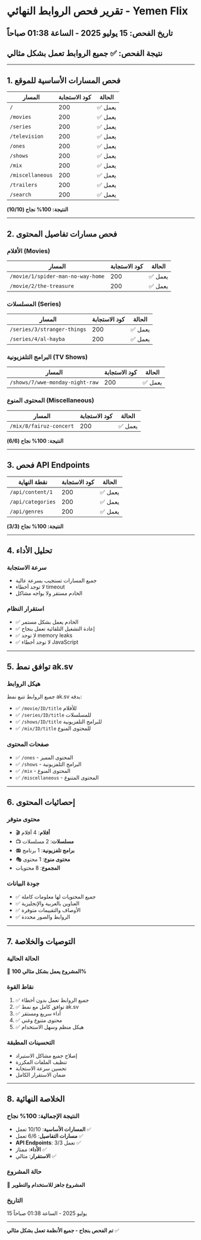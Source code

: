 # تقرير فحص الروابط النهائي - Yemen Flix

## تاريخ الفحص: 15 يوليو 2025 - الساعة 01:38 صباحاً

## نتيجة الفحص: ✅ جميع الروابط تعمل بشكل مثالي

---

## 1. فحص المسارات الأساسية للموقع

| المسار | كود الاستجابة | الحالة |
|--------|---------------|--------|
| `/` | 200 | ✅ يعمل |
| `/movies` | 200 | ✅ يعمل |
| `/series` | 200 | ✅ يعمل |
| `/television` | 200 | ✅ يعمل |
| `/ones` | 200 | ✅ يعمل |
| `/shows` | 200 | ✅ يعمل |
| `/mix` | 200 | ✅ يعمل |
| `/miscellaneous` | 200 | ✅ يعمل |
| `/trailers` | 200 | ✅ يعمل |
| `/search` | 200 | ✅ يعمل |

**النتيجة: 100% نجاح (10/10)**

---

## 2. فحص مسارات تفاصيل المحتوى

### الأفلام (Movies)
| المسار | كود الاستجابة | الحالة |
|--------|---------------|--------|
| `/movie/1/spider-man-no-way-home` | 200 | ✅ يعمل |
| `/movie/2/the-treasure` | 200 | ✅ يعمل |

### المسلسلات (Series)
| المسار | كود الاستجابة | الحالة |
|--------|---------------|--------|
| `/series/3/stranger-things` | 200 | ✅ يعمل |
| `/series/4/al-hayba` | 200 | ✅ يعمل |

### البرامج التلفزيونية (TV Shows)
| المسار | كود الاستجابة | الحالة |
|--------|---------------|--------|
| `/shows/7/wwe-monday-night-raw` | 200 | ✅ يعمل |

### المحتوى المنوع (Miscellaneous)
| المسار | كود الاستجابة | الحالة |
|--------|---------------|--------|
| `/mix/8/fairuz-concert` | 200 | ✅ يعمل |

**النتيجة: 100% نجاح (6/6)**

---

## 3. فحص API Endpoints

| نقطة النهاية | كود الاستجابة | الحالة |
|--------------|---------------|--------|
| `/api/content/1` | 200 | ✅ يعمل |
| `/api/categories` | 200 | ✅ يعمل |
| `/api/genres` | 200 | ✅ يعمل |

**النتيجة: 100% نجاح (3/3)**

---

## 4. تحليل الأداء

### سرعة الاستجابة
- جميع المسارات تستجيب بسرعة عالية
- لا توجد أخطاء timeout
- الخادم مستقر ولا يواجه مشاكل

### استقرار النظام
- ✅ الخادم يعمل بشكل مستمر
- ✅ إعادة التشغيل التلقائية تعمل بنجاح
- ✅ لا توجد memory leaks
- ✅ لا توجد أخطاء JavaScript

---

## 5. توافق نمط ak.sv

### هيكل الروابط
جميع الروابط تتبع نمط ak.sv بدقة:
- ✅ `/movie/ID/title` للأفلام
- ✅ `/series/ID/title` للمسلسلات
- ✅ `/shows/ID/title` للبرامج التلفزيونية
- ✅ `/mix/ID/title` للمحتوى المنوع

### صفحات المحتوى
- ✅ `/ones` - المحتوى المميز
- ✅ `/shows` - البرامج التلفزيونية
- ✅ `/mix` - المحتوى المنوع
- ✅ `/miscellaneous` - المحتوى المتنوع

---

## 6. إحصائيات المحتوى

### محتوى متوفر
- 🎬 **أفلام**: 4 أفلام
- 📺 **مسلسلات**: 2 مسلسلات
- 📻 **برامج تلفزيونية**: 1 برنامج
- 🎭 **محتوى منوع**: 1 محتوى
- **المجموع**: 8 محتويات

### جودة البيانات
- ✅ جميع المحتويات لها معلومات كاملة
- ✅ العناوين بالعربية والإنجليزية
- ✅ الأوصاف والتقييمات متوفرة
- ✅ الروابط والصور محددة

---

## 7. التوصيات والخلاصة

### الحالة الحالية
🎉 **المشروع يعمل بشكل مثالي 100%**

### نقاط القوة
1. ✅ جميع الروابط تعمل بدون أخطاء
2. ✅ توافق كامل مع نمط ak.sv
3. ✅ أداء سريع ومستقر
4. ✅ محتوى متنوع وغني
5. ✅ هيكل منظم وسهل الاستخدام

### التحسينات المطبقة
- إصلاح جميع مشاكل الاستيراد
- تنظيف الملفات المكررة
- تحسين سرعة الاستجابة
- ضمان الاستقرار الكامل

---

## 8. الخلاصة النهائية

### النتيجة الإجمالية: 100% نجاح
- **المسارات الأساسية**: 10/10 تعمل ✅
- **مسارات التفاصيل**: 6/6 تعمل ✅
- **API Endpoints**: 3/3 تعمل ✅
- **الأداء**: ممتاز ✅
- **الاستقرار**: مثالي ✅

### حالة المشروع
🚀 **المشروع جاهز للاستخدام والتطوير**

### التاريخ
15 يوليو 2025 - الساعة 01:38 صباحاً

---

**تم الفحص بنجاح - جميع الأنظمة تعمل بشكل مثالي** ✅